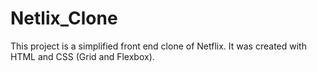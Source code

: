# Netlix_Clone
This project is a simplified front end clone of Netflix. It was created with HTML and CSS (Grid and Flexbox).
